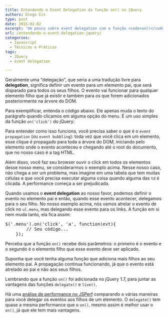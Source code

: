 ```yaml
---
title: Entendendo o Event Delegation da função on() no jQuery
authors: Diego Eis
type: post
date: 2015-02-02
excerpt: 'Um pouco sobre event delegation com a função <code>on()</code> do jQuery.'
url: /entendendo-o-event-delegation-jquery/
categories:
  - Javascript
  - Técnicas e Práticas
tags:
  - JQuery
  - event delegation

---
```

Geralmente uma &#8220;delegação&#8221;, que seria a uma tradução livre para **delegation**, significa definir um evento para um elemento pai, que será disparado para todos os seus filhos. O evento vai funcionar para qualquer elemento filho que já existir e também para os que forem adicionados posteriormente na árvore do DOM.

Para exemplificar, entenda o código abaixo. Ele apenas muda o texto do parágrafo quando clicamos em alguma opção do menu. É um uso simples da função `on('click')` do jQuery:



Para entender como isso funciona, você precisa saber o que é o `event propagation` (ou `event bubbling`): toda vez que você clica em um elemento, esse clique é propagado para toda a árvore do DOM, iniciando pelo elemento onde o evento aconteceu e chegando até o root do documento, que no nosso caso é a tag HTML. 

Além disso, você faz seu browser ouvir o click em todos os elementos desse nosso menu, se considerarmos o exemplo acima. Nesse nosso caso, não chega a ser um problema, mas imagine em uma tabela que tem muitas células e que você precisa executar alguma coisa quando alguma das `td` é clicada. A performance começa a ser prejudicada.

Quando usamos o **event delegation** ao nosso favor, podemos definir o evento no elemento pai e então, quando esse evento acontecer, delegamos para o seu filho. No nosso exemplo acima, nós vamos atrelar o evento de click no `ul.menu`, mas delegando esse evento para os links. A função em si nem muda tanto, ela fica assim:

<pre class="lang-javascript">$('.menu').on('click', 'a', function(evt){
        // Seu código...
    });
</pre>

Perceba que a função `on()` recebe dois parâmetros: o primeiro é o evento e o segundo é o elemento filho que esse evento deve ser aplicado. 



Suponha que você tenha alguma função que adiciona mais filhos ao seu elemento pai. A propagação continua funcionando, já que o evento está atrelado ao pai e não aos seus filhos. 

Lembrando que a função `on()` foi adicionada no jQuery 1.7, para juntar as vantagens das funções `delegate()` e `live()`. 

Há uma [análise de performance no JSPerf][1] comparando o várias maneiras para você delegar os eventos aos filhos de um elemento. O `delegate()` tem quase a mesma performance que o `on()`, mesmo assim é melhor usar o `on()`, já que ele tem mais vantagens.

 [1]: https://jsperf.com/jquery-event-delegation/5